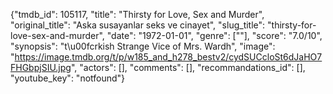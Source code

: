 {"tmdb_id": 105117, "title": "Thirsty for Love, Sex and Murder", "original_title": "Aska susayanlar seks ve cinayet", "slug_title": "thirsty-for-love-sex-and-murder", "date": "1972-01-01", "genre": [""], "score": "7.0/10", "synopsis": "t\u00fcrkish Strange Vice of Mrs. Wardh", "image": "https://image.tmdb.org/t/p/w185_and_h278_bestv2/cydSUCcloSt6dJaHO7FHGbpjSIU.jpg", "actors": [], "comments": [], "recommandations_id": [], "youtube_key": "notfound"}